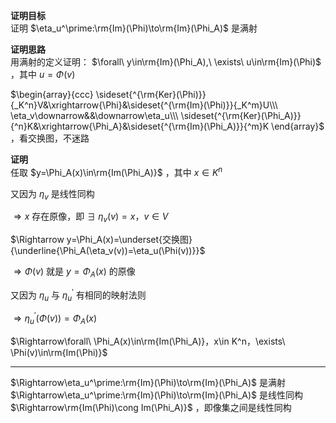 **证明目标**  
证明 $\eta_u^\prime:\rm{Im}(\Phi)\to\rm{Im}(\Phi_A)$ 是满射  
  
**证明思路**  
用满射的定义证明： $\forall\ y\in\rm{Im}(\Phi_A),\ \exists\ u\in\rm{Im}(\Phi)$ ，其中 $u=\Phi(v)$  
  
 $\begin{array}{ccc}  
\sideset{^{\rm{Ker}(\Phi)}}{_K^n}V&\xrightarrow{\Phi}&\sideset{^{\rm{Im}(\Phi)}}{_K^m}U\\\  
\eta_v\downarrow&&\downarrow\eta_u\\\  
\sideset{^{\rm{Ker}(\Phi_A)}}{^n}K&\xrightarrow{\Phi_A}&\sideset{^{\rm{Im}(\Phi_A)}}{^m}K  
\end{array}$ ，看交换图，不迷路  
  
**证明**  
任取  $y=\Phi_A(x)\in\rm{Im(\Phi_A)}$ ，其中 $x\in K^n$  
  
又因为 $\eta_v$ 是线性同构  
  
 $\Rightarrow x$ 存在原像，即  $\exists\ \eta_v(v)=x，v\in V$  
  
 $\Rightarrow y=\Phi_A(x)=\underset{交换图}{\underline{\Phi_A(\eta_v(v))=\eta_u(\Phi(v))}}$  
  
 $\Rightarrow\Phi(v)$ 就是 $y=\Phi_A(x)$ 的原像  
  
又因为 $\eta_u$ 与 $\eta_u^\prime$ 有相同的映射法则  
  
 $\Rightarrow\eta_u^\prime(\Phi(v))=\Phi_A(x)$  
  
 $\Rightarrow\forall\ \Phi_A(x)\in\rm{Im(\Phi_A)}，x\in K^n，\exists\ \Phi(v)\in\rm{Im(\Phi)}$  
  
---  
 $\Rightarrow\eta_u^\prime:\rm{Im}(\Phi)\to\rm{Im}(\Phi_A)$ 是满射  
 $\Rightarrow\eta_u^\prime:\rm{Im}(\Phi)\to\rm{Im}(\Phi_A)$ 是线性同构  
 $\Rightarrow\rm{Im(\Phi)\cong Im(\Phi_A)}$ ，即像集之间是线性同构  
